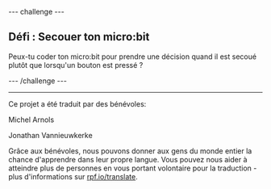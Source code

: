 --- challenge ---

## Défi : Secouer ton micro:bit

Peux-tu coder ton micro:bit pour prendre une décision quand il est secoué plutôt que lorsqu'un bouton est pressé ?

--- /challenge ---


***
Ce projet a été traduit par des bénévoles:

Michel Arnols

Jonathan Vannieuwkerke

Grâce aux bénévoles, nous pouvons donner aux gens du monde entier la chance d'apprendre dans leur propre langue. Vous pouvez nous aider à atteindre plus de personnes en vous portant volontaire pour la traduction - plus d'informations sur [rpf.io/translate](https://rpf.io/translate).